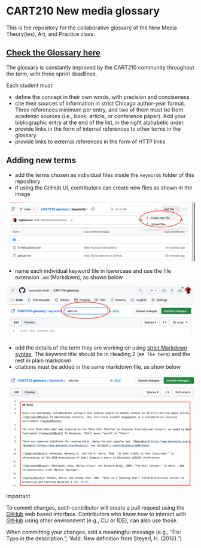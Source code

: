 # CART210 New media glossary
This is the repository for the collaborative glossary of the New Media Theory(ies), Art, and Practice class.

## [Check the Glossary here](./glossary.md)

The glossary is constantly improved by the CART210 community throughout the term, with three sprint deadlines.






Each student must:

- define the concept in their own words, with precision and conciseness
- cite their sources of information in strict Chicago author-year format. Three references minimum per entry, and two of them must be from academic sources (i.e., book, article, or conference paper). Add your bibliographic entry at the end of the list, in the right alphabetic order.
- provide links in the form of internal references to other terms in the glossary
- provide links to external references in the form of HTTP links

## Adding new terms

- add the terms chosen as individual files inside the `keywords` folder of this repository
- if using the GitHub UI, contributors can create new files as shown in the image

![Add file](./images/01-add-file.png)

- name each individual keyword file in lowercase and use the file extension `.md` (Markdown), as shown below

![Add filename](./images/02-name-file.png)

- add the details of the term they are working on using [strict Markdown syntax](https://docs.github.com/en/get-started/writing-on-github/getting-started-with-writing-and-formatting-on-github/basic-writing-and-formatting-syntax). The keyword title should be in Heading 2 (`## The term`) and the rest in plain markdown
- citations must be added in the same markdown file, as show below

![Add data](./images/03-add-data.png)

>[!IMPORTANT]
> To commit changes, each contributor will create a pull request using the [GitHub](../main/glossary.md#GitHub) web based interface. Contributors who know how to interact with [GitHub](../main/glossary.md#GitHub) using other environment (e.g., CLI or IDE), can also use those.

When committing your changes, add a meaningful message (e.g., ”Fix: Typo in the description.”, ”Add: New definition from Steyerl, H. (2016).”)
